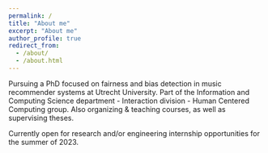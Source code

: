 ```yaml
---
permalink: /
title: "About me"
excerpt: "About me"
author_profile: true
redirect_from: 
  - /about/
  - /about.html
---
```


Pursuing a PhD focused on fairness and bias detection in music recommender systems at Utrecht University.
Part of the Information and Computing Science department - Interaction division - Human Centered Computing group.
Also organizing & teaching courses, as well as supervising theses.

Currently open for research and/or engineering internship opportunities for the summer of 2023.